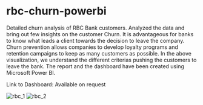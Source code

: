 # rbc-churn-powerbi
Detailed churn analysis of RBC Bank customers. Analyzed the data and bring out few insights on the customer Churn. It is advantageous for banks to know what leads a client towards the decision to leave the company. Churn prevention allows companies to develop loyalty programs and retention campaigns to keep as many customers as possible.
In the above visualization, we understand the different criterias pushing the customers to leave the bank. The report and the dashboard have been created using Microsoft Power BI.

Link to Dashboard: Available on request


![rbc_1](https://user-images.githubusercontent.com/35379830/201580419-048ae758-b995-4074-9ef0-f74aba007471.png)
![rbc_2](https://user-images.githubusercontent.com/35379830/201580416-2e864c4f-ea6b-4eac-85a3-560a092d2122.png)
